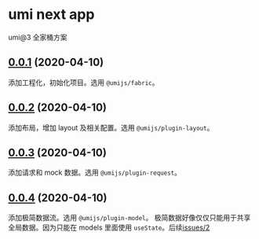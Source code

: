 # umi next app

umi@3 全家桶方案

## [0.0.1]() (2020-04-10)

添加工程化，初始化项目。选用 `@umijs/fabric`。

## [0.0.2]() (2020-04-10)

添加布局，增加 layout 及相关配置。选用 `@umijs/plugin-layout`。

## [0.0.3]() (2020-04-10)

添加请求和 mock 数据。选用 `@umijs/plugin-request`。

## [0.0.4]() (2020-04-10)

添加极简数据流。选用 `@umijs/plugin-model`。
极简数据好像仅仅只能用于共享全局数据。因为只能在 models 里面使用 `useState`。后续[issues/2](https://github.com/umijs/next-app/issues/2)

